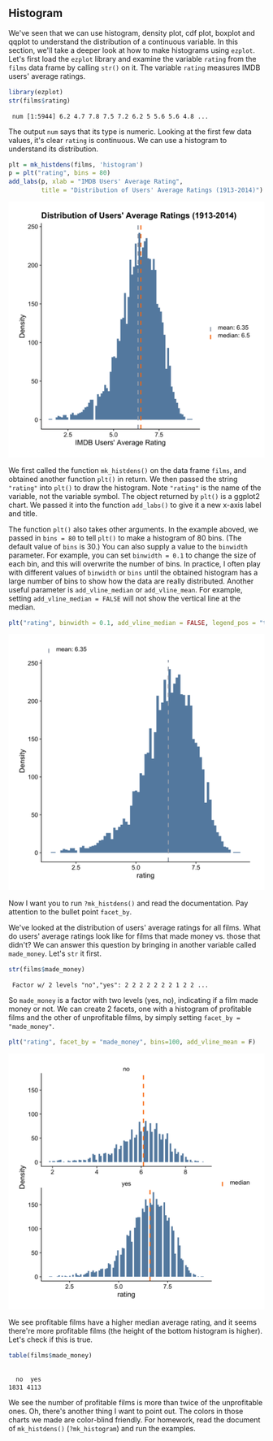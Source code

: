 ## Histogram

We've seen that we can use histogram, density plot, cdf plot, boxplot and qqplot to understand the distribution of a continuous variable. In this section, we'll take a deeper look at how to make histograms using `ezplot`. Let's first load the `ezplot` library and examine the variable `rating` from the `films` data frame by calling `str()` on it. The variable `rating` measures IMDB users' average ratings.


```r
library(ezplot)
str(films$rating)
```

```
 num [1:5944] 6.2 4.7 7.8 7.5 7.2 6.2 5 5.6 5.6 4.8 ...
```

The output `num` says that its type is numeric. Looking at the first few data values, it's clear `rating` is continuous. We can use a histogram to understand its distribution.


```r
plt = mk_histdens(films, 'histogram')
p = plt("rating", bins = 80) 
add_labs(p, xlab = "IMDB Users' Average Rating", 
         title = "Distribution of Users' Average Ratings (1913-2014)")
```

![Avg. Ratings with Mean and Median Lines](images/hist_rating_p1-1.png)

We first called the function `mk_histdens()` on the data frame `films`, and 
obtained another function `plt()` in return. We then passed the string `"rating"` into `plt()` to draw the histogram. Note `"rating"` is the name of the variable, not the variable symbol. The object returned by `plt()` is a ggplot2 chart. We passed it into the function `add_labs()` to give it a new x-axis label and title. 

The function `plt()` also takes other arguments. In the example aboved, we passed in `bins = 80` to tell `plt()` to make a histogram of 80 bins. (The default value of `bins` is 30.) You can also supply a value to the `binwidth` parameter. For example, you can set `binwidth = 0.1` to change the size
of each bin, and this will overwrite the number of bins. In practice, I often play with different values of `binwidth` or `bins` until the obtained histogram has a large number of bins to show how the data are really distributed. Another useful parameter is `add_vline_median` or `add_vline_mean`. For example, setting `add_vline_median = FALSE` will not show the vertical line at the median.


```r
plt("rating", binwidth = 0.1, add_vline_median = FALSE, legend_pos = "top") 
```

![Avg. Ratings with Mean Line](images/hist_rating_p2-1.png)

Now I want you to run `?mk_histdens()` and read the documentation. Pay attention to the bullet point `facet_by`.

We've looked at the distribution of users' average ratings for all films. What do users' average ratings look like for films that made money vs. those that didn't? We can answer this question by bringing in another variable called 
`made_money`. Let's `str` it first.


```r
str(films$made_money)
```

```
 Factor w/ 2 levels "no","yes": 2 2 2 2 2 2 2 1 2 2 ...
```

So `made_money` is a factor with two levels (yes, no), indicating if a film made money or not. We can create 2 facets, one with a histogram of profitable films
and the other of unprofitable films, by simply setting `facet_by = "made_money"`. 


```r
plt("rating", facet_by = "made_money", bins=100, add_vline_mean = F) 
```

![Avg. Ratings of Two Film Groups](images/hist_rating_by_made_money-1.png)

We see profitable films have a higher median average rating, and it seems
there're more profitable films (the height of the bottom histogram is higher).
Let's check if this is true.


```r
table(films$made_money)
```

```

  no  yes 
1831 4113 
```

We see the number of profitable films is more than twice of the unprofitable 
ones. Oh, there's another thing I want to point out. The colors in those
charts we made are color-blind friendly. For homework, read the document of
`mk_histdens()` (`?mk_histogram`) and run the examples. 
